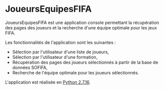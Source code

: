 # JoueursEquipesFIFA

JoueursEquipesFIFA est une application console permettant la récupération des pages des joueurs et la recherche d'une équipe optimale pour les jeux FIFA.

Les fonctionnalités de l'application sont les suivantes :

 - Sélection par l'utilisateur d'une liste de joueurs,
 - Sélection par l'utilisateur d'une formation,
 - Récupération des pages des joueurs sélectionnés à partir de la base de données SOFIFA,
 - Recherche de l'équipe optimale pour les joueurs sélectionnés.

L'application est réalisée en [Python 2.7.16](https://www.python.org/downloads/release/python-2716/).
